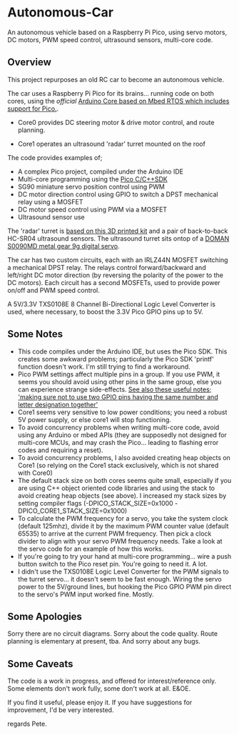 # Autonomous-Car
An autonomous vehicle based on a Raspberry Pi Pico, using servo motors, DC motors, PWM speed control, ultrasound sensors, multi-core code.

## Overview

This project repurposes an old RC car to become an autonomous vehicle.

The car uses a Raspberry Pi Pico for its brains... running code on both cores, using the _official_ [Arduino Core based on Mbed RTOS which includes support for Pico.](https://github.com/arduino/ArduinoCore-mbed/tree/master/variants/RASPBERRY_PI_PICO).

- Core0 provides DC steering motor & drive motor control, and route planning.

- Core1 operates an ultrasound 'radar' turret mounted on the roof
 
The code provides examples of;
 - A complex Pico project, compiled under the Arduino IDE
 - Multi-core programming using the [Pico C/C++SDK](https://datasheets.raspberrypi.com/pico/raspberry-pi-pico-c-sdk.pdf)
 - SG90 miniature servo position control using PWM
 - DC motor direction control using GPIO to switch a DPST mechanical relay using a MOSFET
 - DC motor speed control using PWM via a MOSFET
 - Ultrasound sensor use

The 'radar' turret is [based on this 3D printed kit](https://www.tinkercad.com/embed/0e6vV6PrGs4?editbtn=1) and a pair of back-to-back HC-SR04 ultrasound sensors. The ultrasound turret sits ontop of a [DOMAN S0090MD metal gear 9g digital servo](http://www.domanrchobby.com/content/?130.html).

The car has two custom circuits, each with an IRLZ44N MOSFET switching a mechanical DPST relay. The relays control forward/backward and left/right DC motor direction (by reversing the polarity of the power to the DC motors). Each circuit has a second MOSFETs, used to provide power on/off and PWM speed control.

A 5V/3.3V TXS0108E 8 Channel Bi-Directional Logic Level Converter is used, where necessary, to boost the 3.3V Pico GPIO pins up to 5V.

## Some Notes

- This code compiles under the Arduino IDE, but uses the Pico SDK. This creates some awkward problems; particularly the Pico SDK 'printf' function doesn't work. I'm still trying to find a workaround.
- Pico PWM settings affect multiple pins in a group. If you use PWM, it seems you should avoid using other pins in the same group, else you can experience strange side-effects. [See also these useful notes; 'making sure not to use two GPIO pins having the same number and letter designation together'](https://www.etechnophiles.com/raspberry-pi-pico-pinout-specifications-datasheet-in-detail/)
- Core1 seems very sensitive to low power conditions; you need a robust 5V power supply, or else core1 will stop functioning.
- To avoid concurrency problems when writing multi-core code, avoid using any Arduino or mbed APIs (they are supposedly not designed for multi-core MCUs, and may crash the Pico... leading to flashing error codes and requiring a reset). 
- To avoid concurrency problems, I also avoided creating heap objects on Core1 (so relying on the Core1 stack exclusively, which is not shared with Core0)
- The default stack size on both cores seems quite small, especially if you are using C++ object oriented code libraries and using the stack to avoid creating heap objects (see above). I increased my stack sizes by setting compiler flags (-DPICO_STACK_SIZE=0x1000 -DPICO_CORE1_STACK_SIZE=0x1000)
- To calculate the PWM frequency for a servo, you take the system clock (default 125mhz), divide it by the maximum PWM counter value (default 65535) to arrive at the current PWM frequency. Then pick a clock divider to align with your servo PWM frequency needs. Take a look at the servo code for an example of how this works.
- If you're going to try your hand at multi-core programming... wire a push button switch to the Pico reset pin. You're going to need it. A lot.
-  I didn't use the TXS0108E Logic Level Converter for the PWM signals to the turret servo... it doesn't seem to be fast enough. Wiring the servo power to the 5V/ground lines, but hooking the Pico GPIO PWM pin direct to the servo's PWM input worked fine. Mostly.

## Some Apologies

Sorry there are no circuit diagrams. Sorry about the code quality. Route planning is elementary at present, tba. And sorry about any bugs.

## Some Caveats

The code is a work in progress, and offered for interest/reference only. Some elements don't work fully, some don't work at all. E&OE.

If you find it useful, please enjoy it. If you have suggestions for improvement, I'd be very interested.

regards
Pete.
